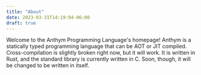 ```yaml
---
title: "About"
date: 2023-03-31T14:19:04-06:00
draft: true
---
```


Welcome to the Anthym Programming Language's homepage! Anthym is a statically typed programming language that can be AOT or JIT compiled. Cross-compilation is slightly broken right now, but it will work. It is written in Rust, and the standard library is currently written in C. Soon, though, it will be changed to be written in itself.
